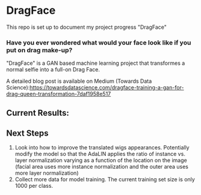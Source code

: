 # DragFace

This repo is set up to document my project progress "DragFace"



### Have you ever wondered what would your face look like if you put on drag make-up?

"DragFace" is a GAN based machine learning project that transformes a normal selfie into a full-on Drag Face.

A detailed blog post is available on Medium (Towards Data Science):https://towardsdatascience.com/dragface-training-a-gan-for-drag-queen-transformation-7daf1958e517

## Current Results:




## Next Steps
1. Look into how to improve the translated wigs appearances. Potentially modify the model so that the AdaLIN applies the ratio of instance vs. layer normalization varying as a function of the location on the image (facial area uses more instance normalization and the outer area uses more layer normalization)
2. Collect more data for model training. The current training set size is only 1000 per class. 
